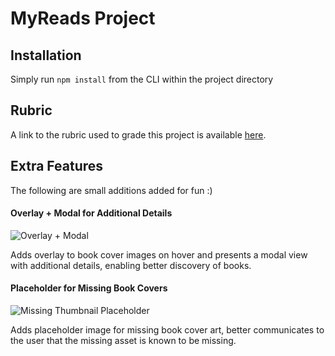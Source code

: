 # MyReads Project

## Installation

Simply run `npm install` from the CLI within the project directory

## Rubric
A link to the rubric used to grade this project is available [here](https://review.udacity.com/#!/rubrics/918/view).

## Extra Features
The following are small additions added for fun :)

#### Overlay + Modal for Additional Details
![Overlay + Modal]('https://raw.githubusercontent.com/jabreu610/my-reads/master/docs/overlay%2Bmodal.gif')

Adds overlay to book cover images on hover and presents a modal view with additional details, enabling better discovery of books.

#### Placeholder for Missing Book Covers
![Missing Thumbnail Placeholder]('https://raw.githubusercontent.com/jabreu610/my-reads/master/docs/missing_thumbnail.png')

Adds placeholder image for missing book cover art, better communicates to the user that the missing asset is known to be missing.
